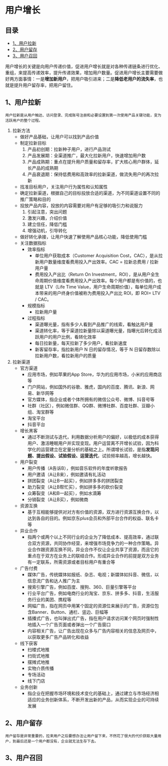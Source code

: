 # 用户增长
## 目录
- [1、用户拉新](#1用户拉新)
- [2、用户留存](#2用户留存)
- [3、用户召回](#3用户召回)

用户增长的关键是向用户传递价值，促进用户增长就是对各种传递链条进行优化、重组，来提高传递效率，提升传递效果，增加用户数量。促进用户增长主要需要做好两方面事情：一是**增加新用户**，把用户吸引进来；二是**降低老用户的流失率**，也就是提升用户留存率，把用户留住。

## 1、用户拉新
    用户拉新是从用户触达、访问登录、完成账号注册和必要设置到第一次使用产品关键功能，变为活跃用户的整个过程。  
1. 拉新方法
    - 做好产品基础，让用户可以找到产品价值
    - 制定拉新目标
      1. 产品初创期：拉新种子用户，进行产品测试
      2. 产品发展期：全渠道推广，最大化拉新用户，快速增加用户数
      3. 产品成熟期：重点在提升用户质量和留存率，扩大核心用户群体，延长产品的成熟期
      4. 产品衰退期：保持低费用和高效率的拉新渠道，做流失用户的再次拉新
    - 找准目标用户，关注用户行为属性和认知属性
    - 确定拉新渠道，根据自己的目标投放合适的渠道，为不同渠道设置不同的推广策略和目的
    - 投放产品内容，投放的内容需要对用户有足够的吸引力和说服力
      1. 引起注意，突出问题
      2. 激发兴趣，介绍价值
      3. 建立信任，降低门槛
      4. 增强动机，引导转化
    - 做好转化承接，让用户快速了解使用产品核心功能，降低使用门槛
    - 关注数据指标
      - 效率指标
        - 单位用户获取成本（Customer Acquisition Cost，CAC），是从拉新用户数量维度看费用投入产出效率。CAC = 拉新总费用 / 拉新用户量
        - 费用投入产出比（Return On Investment，ROI），是从用户全生命周期价值维度看费用投入产出效率。每个用户都是有价值的，也就是 LTV（Life Time Value，用户生命周期价值），每单位用户成本带来的用户终身价值被称为费用投入产出比 ROI，即 ROI= LTV / CAC。
      - 规模指标
        - 拉新用户量
      - 过程指标
        - 渠道曝光量，指有多少人看到产品推广的线索，看触达用户量
        - 渠道转化率，等于渠道拉新量除以渠道曝光量，指曝光后转化成活跃用户的用户比例，看转化效率
        - 每日拉新量，每天拉新了多少用户，看拉新速度
        - 新客留存率，指拉新用户 N 日的留存情况，等于 N 日留存数除以拉新用户数，看拉新用户的质量
2. 拉新渠道
   - 官方渠道
     - 应用市场，例如苹果的App Store，华为的应用市场，小米的应用商店等
     - 门户网站，例如国外的谷歌、雅虎，国内的百度、腾讯、新浪、网易、新华网等
     - 官方媒体，指企业或者个体所拥有的微信公众号、微博、抖音号等
     - 社群（社区），例如微信群、QQ群、微博社群、百度社群、豆瓣小组、淘宝群等
     - 淘宝平台
     - 抖音平台
   - 增长黑客  
     - 通过不断测试与迭代，利用数据分析用户的偏好，以极低的成本获得用户、激活睡眠用户并实现变现。用户运营离不开增长试验，因为科学化的运营建立在定量分析的基础之上。所谓增长试验，是指**发现问题、提出假设、试验假设、运营迭代**，试验频率越高，增长越快。
   - 用户裂变
     - 用户传播（A告诉B），例如音乐软件的年度听歌报告
     - 用户邀请（A让B来），例如邀请有礼活动
     - 拼团裂变（A让B一起买），例如拼多多的拼团裂变
     - 助力裂变（A让B帮忙买），例如拼多多的砍价裂变
     - 众筹裂变（A和B一起买），例如水滴筹
     - 分销裂变（A让B买），例如微商
    - 资源互换
      - 基于互相能够提供对对方有价值的资源，双方进行资源互换合作，以达到各自的目的。例如京东plus会员和外部平台合作的权益、联名卡等
    - 异业合作
      - 指两个或两个以上不同行业的企业为了降低成本、提高效率，通过联合双方资源，共同协作经营，来增强市场竞争力的一种合作策略。异业合作跟资源互换不同，异业合作不仅让企业共享了资源，而且它的重点在于双方在业务上的联结合作。形成异业合作的前提是双方业务有一定联系，所需资源或者目标用户有重合等
    - 广告付费
      - 媒体广告，传统媒体如报纸、杂志、电视；新媒体如抖音、微信，以信息流广告和达人推广为主
      - 搜索引擎广告，例如百度、搜狗、360、巨量引擎等平台
      - 行业平台广告，例如电商行业的淘宝、京东、拼多多、抖音，生活服务行业的美团、携程等
      - 网幅广告，指在网页中用某个固定的资源位来展示的广告，资源位包含Banner、Button、通栏、竖边、巨幅等
      - 插播式广告，也叫弹出式广告，指在用户请求访问某个网页时强制性地插入一个广告页面或者弹出一个广告窗口
      - 内容相关广告，让广告出现在众多与广告内容相关的信息及网页中，以获取更多广告产品转化和收益
    - 线下获客
      - 扫楼式地推
      - 扫街式地推
      - 摆摊式地推
      - 实物介质传播
      - 专场活动
      - 线下门店
    - 业务创新
      - 指企业在把握市场环境和技术变化的基础上，通过建立与市场经济相适应的业务创新体系，不断开发出新的产品，从而实现企业的可持续发展
## 2、用户留存
    用户留存是非常重要的，拉来用户之后要想办法让用户留下来，不然花了很大的代价获取大量用户，到最后还是一个用户都没有，企业就无法生存下去。
## 3、用户召回
